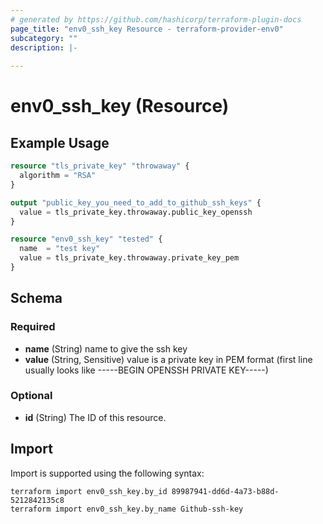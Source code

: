 ```yaml
---
# generated by https://github.com/hashicorp/terraform-plugin-docs
page_title: "env0_ssh_key Resource - terraform-provider-env0"
subcategory: ""
description: |-
  
---
```


# env0_ssh_key (Resource)



## Example Usage

```terraform
resource "tls_private_key" "throwaway" {
  algorithm = "RSA"
}

output "public_key_you_need_to_add_to_github_ssh_keys" {
  value = tls_private_key.throwaway.public_key_openssh
}

resource "env0_ssh_key" "tested" {
  name  = "test key"
  value = tls_private_key.throwaway.private_key_pem
}
```

<!-- schema generated by tfplugindocs -->
## Schema

### Required

- **name** (String) name to give the ssh key
- **value** (String, Sensitive) value is a private key in PEM format (first line usually looks like -----BEGIN OPENSSH PRIVATE KEY-----)

### Optional

- **id** (String) The ID of this resource.

## Import

Import is supported using the following syntax:

```shell
terraform import env0_ssh_key.by_id 89987941-dd6d-4a73-b88d-5212842135c8
terraform import env0_ssh_key.by_name Github-ssh-key
```
